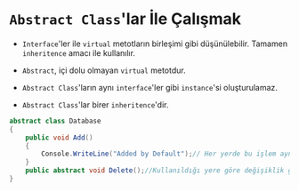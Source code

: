 # **`Abstract Class`'lar İle Çalışmak**

- `Interface`'ler ile `virtual` metotların birleşimi gibi düşünülebilir. Tamamen `inheritence` amacı ile kullanılır.

- `Abstract`, içi dolu olmayan `virtual` metotdur.

- `Abstract Class`'ların aynı `interface`'ler gibi `instance`'si oluşturulamaz.

- `Abstract Class`'lar birer `inheritence`'dir.

```csharp
abstract class Database
{
    public void Add()
    {
        Console.WriteLine("Added by Default");// Her yerde bu işlem aynı
    }
    public abstract void Delete();//Kullanıldığı yere göre değişiklik gösteriyor.
}
```

